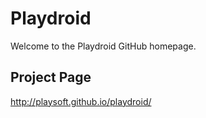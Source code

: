 Playdroid
=========
Welcome to the Playdroid GitHub homepage.


Project Page
-----------
http://playsoft.github.io/playdroid/
